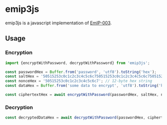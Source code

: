 # emip3js

emip3js is a javascript implementation of [EmIP-003](https://github.com/Emurgo/EmIPs/blob/master/specs/emip-003.md).

## Usage

### Encryption
```js
import {encryptWithPassword, decryptWithPassword} from 'emip3js';

const passwordHex = Buffer.from('password', 'utf8').toString('hex');
const saltHex = '50515253c0c1c2c3c4c5c6c750515253c0c1c2c3c4c5c6c750515253c0c1c2c3'; // 32-byte hex string
const nonceHex = '50515253c0c1c2c3c4c5c6c7'; // 12-byte hex string
const dataHex = Buffer.from('some data to encrypt', 'utf8').toString('hex');

const ciphertextHex = await encryptWithPassword(passwordHex, saltHex, nonceHex, dataHex);
```

### Decryption
```js
const decryptedDataHex = await decryptWithPassword(passwordHex, ciphertextHex);
```
